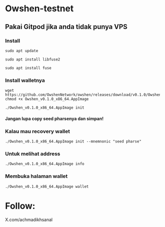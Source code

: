 # Owshen-testnet
## Pakai Gitpod jika anda tidak punya VPS
### Install 
```
sudo apt update
```
```
sudo apt install libfuse2
```
```
sudo apt install fuse
```
### Install walletnya
```
wget https://github.com/OwshenNetwork/owshen/releases/download/v0.1.0/Owshen_v0.1.0_x86_64.AppImage
chmod +x Owshen_v0.1.0_x86_64.AppImage
```
```
./Owshen_v0.1.0_x86_64.AppImage init
```
#### Jangan lupa copy seed pharsenya dan simpan!
### Kalau mau recovery wallet
```
./Owshen_v0.1.0_x86_64.AppImage init --mnemnonic "seed pharse"
```
### Untuk melihat address
```
./Owshen_v0.1.0_x86_64.AppImage info
```
### Membuka halaman wallet
```
./Owshen_v0.1.0_x86_64.AppImage wallet
```

# Follow:
X.com/achmadikhsanal
